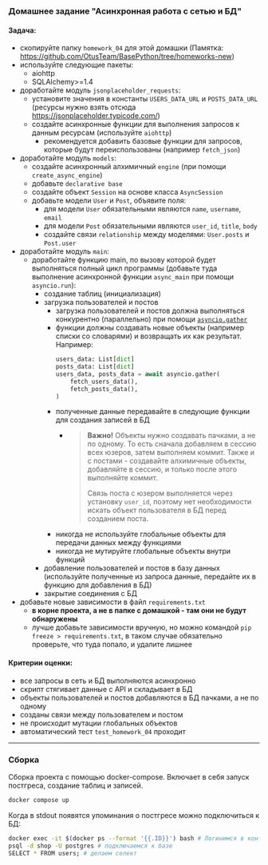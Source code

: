 ### Домашнее задание "Асинхронная работа с сетью и БД"
#### Задача:
- скопируйте папку `homework_04` для этой домашки (Памятка: https://github.com/OtusTeam/BasePython/tree/homeworks-new)
- используйте следующие пакеты: 
    - aiohttp
    - SQLAlchemy>=1.4
- доработайте модуль `jsonplaceholder_requests`:
    - установите значения в константы `USERS_DATA_URL` и `POSTS_DATA_URL` (ресурсы нужно взять отсюда https://jsonplaceholder.typicode.com/)
    - создайте асинхронные функции для выполнения запросов к данным ресурсам (используйте `aiohttp`)
        - рекомендуется добавить базовые функции для запросов, которые будут переиспользованы (например `fetch_json`)
- доработайте модуль `models`:
    - создайте асинхронный алхимичный `engine` (при помощи `create_async_engine`)
    - добавьте `declarative base`
    - создайте объект `Session` на основе класса `AsyncSession`
    - добавьте модели `User` и `Post`, объявите поля:
        - для модели `User` обязательными являются `name`, `username`, `email`
        - для модели `Post` обязательными являются `user_id`, `title`, `body`
        - создайте связи `relationship` между моделями: `User.posts` и `Post.user`
- доработайте модуль `main`:
    - доработайте функцию main, по вызову которой будет выполняться полный цикл программы 
      (добавьте туда выполнение асинхронной функции `async_main` при помощи `asyncio.run`):
        - создание таблиц (инициализация)
        - загрузка пользователей и постов
            - загрузка пользователей и постов должна выполняться конкурентно (параллельно) 
              при помощи [`asyncio.gather`](https://docs.python.org/3/library/asyncio-task.html#running-tasks-concurrently)
            - функции должны создавать новые объекты (например списки со словарями) и возвращать их как результат. 
              Например:
              ```python
              users_data: List[dict]
              posts_data: List[dict]
              users_data, posts_data = await asyncio.gather(
                  fetch_users_data(),
                  fetch_posts_data(),
              )
              ```
            - полученные данные передавайте в следующие функции для создания записей в БД
                - > **Важно!** Объекты нужно создавать пачками, а не по одному. 
                  То есть сначала добавляем в сессию всех юзеров, затем выполняем коммит. 
                  Также и с постами - создавайте алхимичные объекты, добавляйте в сессию,
                  и только после этого выполняйте коммит.
                  > 
                  > Связь поста с юзером выполняется через установку `user_id`, 
                  поэтому нет необходимости искать объект пользователя в БД перед созданием поста.
            - никогда не используйте глобальные объекты для передачи данных между функциями 
            - никогда не мутируйте глобальные объекты внутри функций  
        - добавление пользователей и постов в базу данных 
          (используйте полученные из запроса данные, передайте их в функцию для добавления в БД)
        - закрытие соединения с БД
- добавьте новые зависимости в файл `requirements.txt` 
  -  **в корне проекта, а не в папке с домашкой - там они не будут обнаружены** 
  - лучше добавьте зависимости вручную, но можно командой `pip freeze > requirements.txt`, 
    в таком случае обязательно проверьте, что туда попало, и удалите лишнее
#### Критерии оценки:
- все запросы в сеть и БД выполняются асинхронно
- скрипт стягивает данные с API и складывает в БД
- объекты пользователей и постов добавляются в БД пачками, а не по одному
- созданы связи между пользователем и постом
- не происходит мутации глобальных объектов
- автоматический тест `test_homework_04` проходит

---
### Сборка
Сборка проекта c помощью docker-compose. Включает в себя запуск постгреса, создание таблиц и записей.
```bash 
docker compose up
```
Когда в stdout появятся упоминания о постгресе можно подключиться к БД:

```bash
docker exec -it $(docker ps --format '{{.ID}}') bash # Логинимся в контейнер
psql -d shop -U postgres # подключаемся к базе
SELECT * FROM users; # делаем селект
```
